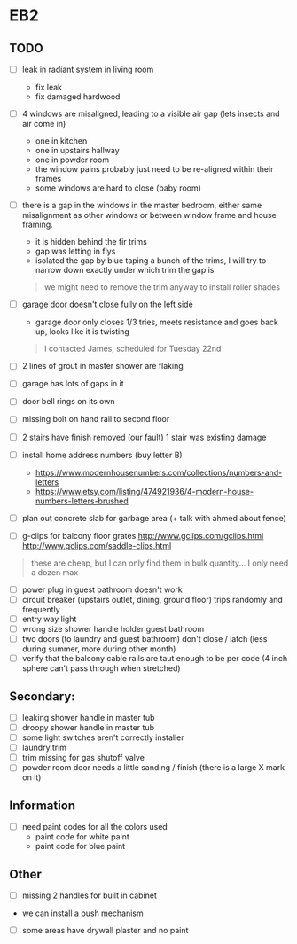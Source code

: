 # EB2

## TODO
- [ ] leak in radiant system in living room
  - fix leak
  - fix damaged hardwood

- [ ] 4 windows are misaligned, leading to a visible air gap (lets insects and air come in)
  - one in kitchen
  - one in upstairs hallway
  - one in powder room
  - the window pains probably just need to be re-aligned within their frames
  - some windows are hard to close (baby room)

- [ ] there is a gap in the windows in the master bedroom, either same misalignment as other windows or between window frame and house framing.
  - it is hidden behind the fir trims
  - gap was letting in flys
  - isolated the gap by blue taping a bunch of the trims, I will try to narrow down exactly under which trim the gap is
  > we might need to remove the trim anyway to install roller shades

- [ ] garage door doesn't close fully on the left side
  - garage door only closes 1/3 tries, meets resistance and goes back up, looks like it is twisting
  > I contacted James, scheduled for Tuesday 22nd

- [ ] 2 lines of grout in master shower are flaking
- [ ] garage has lots of gaps in it
- [ ] door bell rings on its own
- [ ] missing bolt on hand rail to second floor
- [ ] 2 stairs have finish removed (our fault) 1 stair was existing damage
- [ ] install home address numbers (buy letter B)
  - https://www.modernhousenumbers.com/collections/numbers-and-letters
  - https://www.etsy.com/listing/474921936/4-modern-house-numbers-letters-brushed
- [ ] plan out concrete slab for garbage area (+ talk with ahmed about fence)
- [ ] g-clips for balcony floor grates
http://www.gclips.com/gclips.html
http://www.gclips.com/saddle-clips.html
> these are cheap, but I can only find them in bulk quantity... I only need a dozen max
- [ ] power plug in guest bathroom doesn't work
- [ ] circuit breaker (upstairs outlet, dining, ground floor) trips randomly and frequently
- [ ] entry way light
- [ ] wrong size shower handle holder guest bathroom
- [ ] two doors (to laundry and guest bathroom) don't close / latch (less during summer, more during other month)
- [ ] verify that the balcony cable rails are taut enough to be per code (4 inch sphere can't pass through when stretched)

## Secondary:

- [ ] leaking shower handle in master tub
- [ ] droopy shower handle in master tub
- [ ] some light switches aren't correctly installer
- [ ] laundry trim
- [ ] trim missing for gas shutoff valve
- [ ] powder room door needs a little sanding / finish (there is a large X mark on it)

## Information
- [ ] need paint codes for all the colors used
  - paint code for white paint
  - paint code for blue paint

## Other
- [ ] missing 2 handles for built in cabinet
- we can install a push mechanism
- [ ] some areas have drywall plaster and no paint
